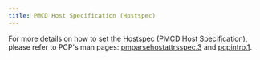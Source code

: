 ```yaml
---
title: PMCD Host Specification (Hostspec)
---
```


For more details on how to set the Hostspec (PMCD Host Specification), please refer to PCP's man pages: [pmparsehostattrsspec.3](http://www.pcp.io/man/man3/pmparsehostattrsspec.3.html) and [pcpintro.1](
http://www.pcp.io/man/man1/pcpintro.1.html).

